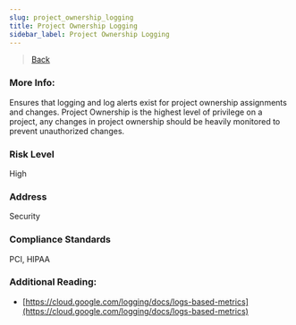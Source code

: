 ```yaml
---
slug: project_ownership_logging
title: Project Ownership Logging
sidebar_label: Project Ownership Logging
---
```

> [Back](../../gcpiamcompliance)

### More Info:
Ensures that logging and log alerts exist for project ownership assignments and changes. Project Ownership is the highest level of privilege on a project, any changes in project ownership should be heavily monitored to prevent unauthorized changes.

### Risk Level
High

### Address
Security

### Compliance Standards
PCI, HIPAA

### Additional Reading:
- [https://cloud.google.com/logging/docs/logs-based-metrics](https://cloud.google.com/logging/docs/logs-based-metrics) 
